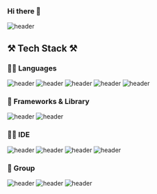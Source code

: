 ### Hi there 👋

<!--
**yesyell/yesyell** is a ✨ _special_ ✨ repository because its `README.md` (this file) appears on your GitHub profile.

Here are some ideas to get you started:

- 🔭 I’m currently working on ...
- 🌱 I’m currently learning ...
- 👯 I’m looking to collaborate on ...
- 🤔 I’m looking for help with ...
- 💬 Ask me about ...
- 📫 How to reach me: ...
- 😄 Pronouns: ...
- ⚡ Fun fact: ...
-->


![header](https://capsule-render.vercel.app/api?type=waving&color=auto&height=300&section=header&text=This%20is%20yesyell's%20profile!%20✨&fontSize=50)

## ⚒️ Tech Stack ⚒️
### 👩‍💻 Languages
![header](https://img.shields.io/badge/C-00599C?style=for-the-badge&logo=c&logoColor=white) 
![header](https://img.shields.io/badge/C%2B%2B-00599C?style=for-the-badge&logo=c%2B%2B&logoColor=white) 
![header](https://img.shields.io/badge/Python-FFD43B?style=for-the-badge&logo=python&logoColor=blue)
![header](https://img.shields.io/badge/JavaScript-323330?style=for-the-badge&logo=javascript&logoColor=F7DF1E)
![header](https://img.shields.io/badge/Swift-FA7343?style=for-the-badge&logo=swift&logoColor=white)

### 🚀 Frameworks & Library
![header](https://img.shields.io/badge/Bootstrap-563D7C?style=for-the-badge&logo=bootstrap&logoColor=white)
![header](https://img.shields.io/badge/Django-092E20?style=for-the-badge&logo=django&logoColor=green)

### 👩‍💻 IDE
![header](https://img.shields.io/badge/Colab-F9AB00?style=for-the-badge&logo=googlecolab&color=525252)
![header](https://img.shields.io/badge/PyCharm-000000.svg?&style=for-the-badge&logo=PyCharm&logoColor=white)
![header](https://img.shields.io/badge/VSCode-0078D4?style=for-the-badge&logo=visual%20studio%20code&logoColor=white)
![header](https://img.shields.io/badge/Xcode-007ACC?style=for-the-badge&logo=Xcode&logoColor=white)

### 🤜 Group
![header](https://img.shields.io/badge/Jira-0052CC?style=for-the-badge&logo=Jira&logoColor=white)
![header](https://img.shields.io/badge/Zoom-2D8CFF?style=for-the-badge&logo=zoom&logoColor=white)
![header](https://img.shields.io/badge/Discord-5865F2?style=for-the-badge&logo=discord&logoColor=white)

<!--
![header]()
![header](https://img.shields.io/badge/PyCharm-000000.svg?&style=for-the-badge&logo=PyCharm&logoColor=white)
![header](https://img.shields.io/badge/Streamlit-FF4B4B?style=for-the-badge&logo=Streamlit&logoColor=white)
![header](https://img.shields.io/badge/Tableau-E97627?style=for-the-badge&logo=Tableau&logoColor=white)
![header](https://img.shields.io/badge/TensorFlow-FF6F00?style=for-the-badge&logo=TensorFlow&logoColor=white)
![header](https://github-profile-summary-cards.vercel.app/api/cards/profile-details?username=yesyell)
![header](https://github-readme-stats-git-masterrstaa-rickstaa.vercel.app/api?username=yesyell)
-->
